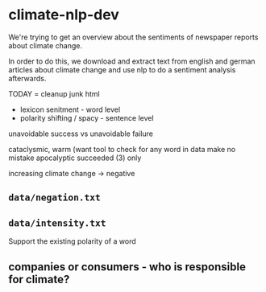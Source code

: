 # climate-nlp-dev
We're trying to get an overview about the sentiments of newspaper reports about climate change.

In order to do this, we download and extract text from english and german articles about climate change and use nlp to do a sentiment analysis afterwards.

TODAY = cleanup junk html

- lexicon senitment - word level
- polarity shifting / spacy - sentence level

unavoidable success vs unavoidable failure

cataclysmic, warm (want tool to check for any word in data
make no mistake
apocalyptic
succeeded (3) only

increasing climate change -> negative

## `data/negation.txt`

## `data/intensity.txt`

Support the existing polarity of a word

## companies or consumers - who is responsible for climate?
